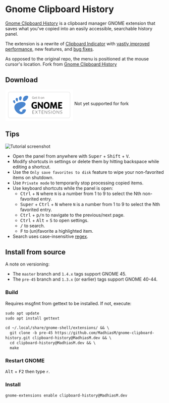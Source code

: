 # Gnome Clipboard History

[Gnome Clipboard History](https://extensions.gnome.org/extension/4839/clipboard-history/) is a
clipboard manager GNOME extension that saves what you've copied into an easily accessible,
searchable history panel.

The extension is a rewrite of
[Clipboard Indicator](https://github.com/Tudmotu/gnome-shell-extension-clipboard-indicator) with
[vastly improved performance](https://alexsaveau.dev/blog/projects/performance/gnome/gch/gnome-clipboard-history),
new features, and
[bug fixes](https://github.com/Tudmotu/gnome-shell-extension-clipboard-indicator/pull/338).

As opposed to the original repo, the menu is positioned at the mouse cursor's location.
Fork from [Gnome Clipboard History](https://github.com/SUPERCILEX/gnome-clipboard-history)

## Download

[<img src="https://raw.githubusercontent.com/andyholmes/gnome-shell-extensions-badge/eb9af9a1c6f04eb060cb01de6aeb5c84232cd8c0/get-it-on-ego.svg?sanitize=true" alt="Get it on GNOME Extensions" height="100" align="middle">](https://extensions.gnome.org/extension/4839/clipboard-history/)
Not yet supported for fork


## Tips

![Tutorial screenshot](tutorial-screenshot.png)

- Open the panel from anywhere with <kbd>Super</kbd> + <kbd>Shift</kbd> + <kbd>V</kbd>.
- Modify shortcuts in settings or delete them by hitting backspace while editing a shortcut.
- Use the `Only save favorites to disk` feature to wipe your non-favorited items on shutdown.
- Use `Private mode` to temporarily stop processing copied items.
- Use keyboard shortcuts while the panel is open:
  - <kbd>Ctrl</kbd> + <kbd>N</kbd> where `N` is a number from 1 to 9 to select the Nth
    non-favorited entry.
  - <kbd>Super</kbd> + <kbd>Ctrl</kbd> + <kbd>N</kbd> where `N` is a number from 1 to 9 to select
    the Nth favorited entry.
  - <kbd>Ctrl</kbd> + <kbd>p/n</kbd> to navigate to the previous/next page.
  - <kbd>Ctrl</kbd> + <kbd>Alt</kbd> + <kbd>S</kbd> to open settings.
  - <kbd>/</kbd> to search.
  - <kbd>F</kbd> to (un)favorite a highlighted item.
- Search uses case-insensitive [regex](https://regex101.com/?flavor=javascript).

## Install from source

A note on versioning:

- The `master` branch and `1.4.x` tags support GNOME 45.
- The `pre-45` branch and `1.3.x` (or earlier) tags support GNOME 40-44.

### Build

Requires msgfmt from gettext to be installed. If not, execute:

```shell
sudo apt update
sudo apt install gettext
```

```shell
cd ~/.local/share/gnome-shell/extensions/ && \
  git clone -b pre-45 https://github.com/MadhiasM/gnome-clipboard-history.git clipboard-history@MadhiasM.dev && \
  cd clipboard-history@MadhiasM.dev && \
  make
```

### Restart GNOME

<kbd>Alt</kbd> + <kbd>F2</kbd> then type `r`.

### Install

```shell
gnome-extensions enable clipboard-history@MadhiasM.dev
```
